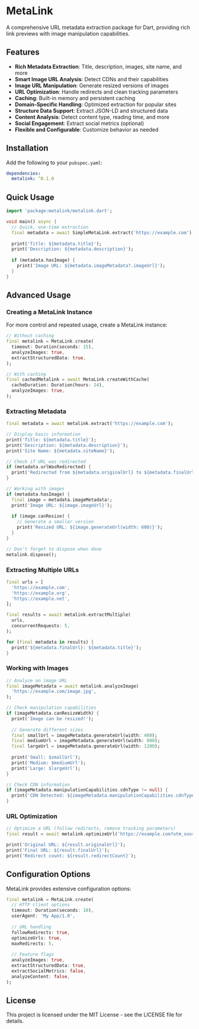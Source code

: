 # MetaLink

A comprehensive URL metadata extraction package for Dart, providing rich link previews with image manipulation capabilities.

## Features

- **Rich Metadata Extraction**: Title, description, images, site name, and more
- **Smart Image URL Analysis**: Detect CDNs and their capabilities
- **Image URL Manipulation**: Generate resized versions of images
- **URL Optimization**: Handle redirects and clean tracking parameters
- **Caching**: Built-in memory and persistent caching
- **Domain-Specific Handling**: Optimized extraction for popular sites
- **Structure Data Support**: Extract JSON-LD and structured data
- **Content Analysis**: Detect content type, reading time, and more
- **Social Engagement**: Extract social metrics (optional)
- **Flexible and Configurable**: Customize behavior as needed

## Installation

Add the following to your `pubspec.yaml`:

```yaml
dependencies:
  metalink: ^0.1.0
```

## Quick Usage

```dart
import 'package:metalink/metalink.dart';

void main() async {
  // Quick, one-time extraction
  final metadata = await SimpleMetaLink.extract('https://example.com');
  
  print('Title: ${metadata.title}');
  print('Description: ${metadata.description}');
  
  if (metadata.hasImage) {
    print('Image URL: ${metadata.imageMetadata?.imageUrl}');
  }
}
```

## Advanced Usage

### Creating a MetaLink Instance

For more control and repeated usage, create a MetaLink instance:

```dart
// Without caching
final metalink = MetaLink.create(
  timeout: Duration(seconds: 15),
  analyzeImages: true,
  extractStructuredData: true,
);

// With caching
final cachedMetalink = await MetaLink.createWithCache(
  cacheDuration: Duration(hours: 24),
  analyzeImages: true,
);
```

### Extracting Metadata

```dart
final metadata = await metalink.extract('https://example.com');

// Display basic information
print('Title: ${metadata.title}');
print('Description: ${metadata.description}');
print('Site Name: ${metadata.siteName}');

// Check if URL was redirected
if (metadata.urlWasRedirected) {
  print('Redirected from ${metadata.originalUrl} to ${metadata.finalUrl}');
}

// Working with images
if (metadata.hasImage) {
  final image = metadata.imageMetadata!;
  print('Image URL: ${image.imageUrl}');
  
  if (image.canResize) {
    // Generate a smaller version
    print('Resized URL: ${image.generateUrl(width: 600)}');
  }
}

// Don't forget to dispose when done
metalink.dispose();
```

### Extracting Multiple URLs

```dart
final urls = [
  'https://example.com',
  'https://example.org',
  'https://example.net',
];

final results = await metalink.extractMultiple(
  urls,
  concurrentRequests: 5,
);

for (final metadata in results) {
  print('${metadata.finalUrl}: ${metadata.title}');
}
```

### Working with Images

```dart
// Analyze an image URL
final imageMetadata = await metalink.analyzeImage(
  'https://example.com/image.jpg',
);

// Check manipulation capabilities
if (imageMetadata.canResizeWidth) {
  print('Image can be resized!');
  
  // Generate different sizes
  final smallUrl = imageMetadata.generateUrl(width: 400);
  final mediumUrl = imageMetadata.generateUrl(width: 800);
  final largeUrl = imageMetadata.generateUrl(width: 1200);
  
  print('Small: $smallUrl');
  print('Medium: $mediumUrl');
  print('Large: $largeUrl');
}

// Check CDN information
if (imageMetadata.manipulationCapabilities.cdnType != null) {
  print('CDN Detected: ${imageMetadata.manipulationCapabilities.cdnType}');
}
```

### URL Optimization

```dart
// Optimize a URL (follow redirects, remove tracking parameters)
final result = await metalink.optimizeUrl('https://example.com?utm_source=test');

print('Original URL: ${result.originalUrl}');
print('Final URL: ${result.finalUrl}');
print('Redirect count: ${result.redirectCount}');
```

## Configuration Options

MetaLink provides extensive configuration options:

```dart
final metalink = MetaLink.create(
  // HTTP client options
  timeout: Duration(seconds: 10),
  userAgent: 'My App/1.0',
  
  // URL handling
  followRedirects: true,
  optimizeUrls: true,
  maxRedirects: 5,
  
  // Feature flags
  analyzeImages: true,
  extractStructuredData: true,
  extractSocialMetrics: false,
  analyzeContent: false,
);
```

## License

This project is licensed under the MIT License - see the LICENSE file for details.